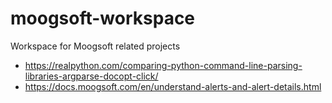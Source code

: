 # moogsoft-workspace
Workspace for Moogsoft related projects

+ https://realpython.com/comparing-python-command-line-parsing-libraries-argparse-docopt-click/
+ https://docs.moogsoft.com/en/understand-alerts-and-alert-details.html


